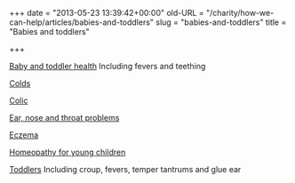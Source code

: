 +++
date = "2013-05-23 13:39:42+00:00"
old-URL = "/charity/how-we-can-help/articles/babies-and-toddlers"
slug = "babies-and-toddlers"
title = "Babies and toddlers"

+++

[Baby and toddler health](http://localhost/charity/how-we-can-help/articles/babies-and-toddlers/baby-and-toddler-health/)
Including fevers and teething

[Colds](http://localhost/charity/how-we-can-help/articles/babies-and-toddlers/coughs-and-sneezes-spread-diseases/)

[Colic](http://localhost/charity/how-we-can-help/articles/babies-and-toddlers/infantile-colic/)

[Ear, nose and throat problems](http://localhost/charity/how-we-can-help/articles/babies-and-toddlers/spotlight-on-ent-by-jenifer-worden/)

[Eczema](http://localhost/bha-charity/how-we-can-help/articles/eczema-in-children-2/)

[Homeopathy for young children](http://localhost/charity/how-we-can-help/articles/babies-and-toddlers/eczema-in-children-2/)

[Toddlers](http://localhost/bha-charity/how-we-can-help/articles/homeopathy-for-young-children/)
Including croup, fevers, temper tantrums and glue ear
